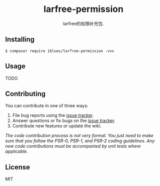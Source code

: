 <h1 align="center"> larfree-permission </h1>

<p align="center"> larfree的权限补充包.</p>


## Installing

```shell
$ composer require iblues/larfree-permission -vvv
```

## Usage

TODO

## Contributing

You can contribute in one of three ways:

1. File bug reports using the [issue tracker](https://github.com/iblues/larfree-permission/issues).
2. Answer questions or fix bugs on the [issue tracker](https://github.com/iblues/larfree-permission/issues).
3. Contribute new features or update the wiki.

_The code contribution process is not very formal. You just need to make sure that you follow the PSR-0, PSR-1, and PSR-2 coding guidelines. Any new code contributions must be accompanied by unit tests where applicable._

## License

MIT